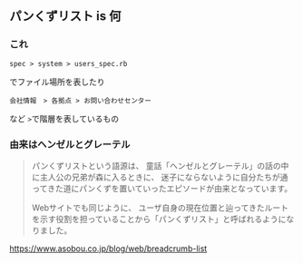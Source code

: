 ## パンくずリスト is 何

### これ
```
spec > system > users_spec.rb
```
でファイル場所を表したり
```
会社情報　> 各拠点 > お問い合わせセンター
```
など
``` > ```で階層を表しているもの

### 由来はヘンゼルとグレーテル
> パンくずリストという語源は、
> 童話「ヘンゼルとグレーテル」の話の中に主人公の兄弟が森に入るときに、
> 迷子にならないように自分たちが通ってきた道にパンくずを置いていったエピソードが由来となっています。
> 
> Webサイトでも同じように、
> ユーザ自身の現在位置と辿ってきたルートを示す役割を担っていることから「パンくずリスト」と呼ばれるようになりました。

https://www.asobou.co.jp/blog/web/breadcrumb-list
